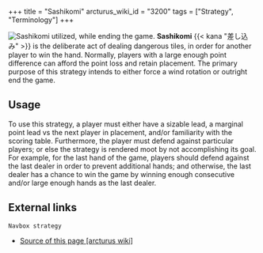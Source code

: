 +++
title = "Sashikomi"
arcturus_wiki_id = "3200"
tags = ["Strategy", "Terminology"]
+++

![Sashikomi utilized, while ending the game.](Sashikomi.png "Sashikomi utilized with minimal risk of gyakuten, while ending the game.")
**Sashikomi** {{< kana "差し込み" >}} is the deliberate act of dealing dangerous tiles, in order for another player to win the hand. Normally, players with a large enough point difference can afford the point loss and retain placement. The primary purpose of this strategy intends to either force a wind rotation or outright end the game.

## Usage

To use this strategy, a player must either have a sizable lead, a marginal point lead vs the next player in placement, and/or familiarity with the scoring table. Furthermore, the player must defend against particular players; or else the strategy is rendered moot by not accomplishing its goal. For example, for the last hand of the game, players should defend against the last dealer in order to prevent additional hands; and otherwise, the last dealer has a chance to win the game by winning enough consecutive and/or large enough hands as the last dealer.

## External links

```Navbox strategy```
- [Source of this page [arcturus wiki]](http://arcturus.su/wiki/Sashikomi)